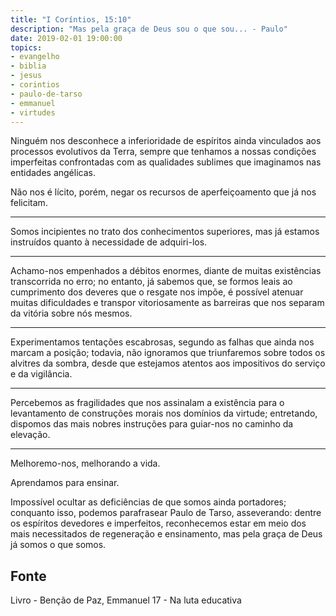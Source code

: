 ```yaml
---
title: "I Coríntios, 15:10"
description: "Mas pela graça de Deus sou o que sou... - Paulo"
date: 2019-02-01 19:00:00
topics: 
- evangelho
- biblia
- jesus
- corintios
- paulo-de-tarso
- emmanuel
- virtudes
---
```


Ninguém nos desconhece a inferioridade de espíritos ainda vinculados aos
processos evolutivos da Terra, sempre que tenhamos a nossas condições
imperfeitas confrontadas com as qualidades sublimes que imaginamos nas entidades
angélicas.  

Não nos é lícito, porém, negar os recursos de aperfeiçoamento que já nos
felicitam. 

***

Somos incipientes no trato dos conhecimentos superiores, mas já estamos
instruídos quanto à necessidade de adquiri-los. 

***

Achamo-nos empenhados a débitos enormes, diante de muitas existências
transcorrida no erro; no entanto, já sabemos que, se formos leais ao cumprimento
dos deveres que o resgate nos impõe, é possível atenuar muitas dificuldades e
transpor vitoriosamente as barreiras que nos separam da vitória sobre nós
mesmos.

***

Experimentamos tentações escabrosas, segundo as falhas que ainda nos marcam a
posição; todavia, não ignoramos que triunfaremos sobre todos os alvitres da
sombra, desde que estejamos atentos aos impositivos do serviço e da vigilância. 

***

Percebemos as fragilidades que nos assinalam a existência para o levantamento de
construções morais nos domínios da virtude; entretando, dispomos das mais nobres
instruções para guiar-nos no caminho da elevação. 

***

Melhoremo-nos, melhorando a vida.  

Aprendamos para ensinar.  

Impossível ocultar as deficiências de que somos ainda portadores; conquanto
isso, podemos parafrasear Paulo de Tarso, asseverando: dentre os espíritos
devedores e imperfeitos, reconhecemos estar em meio dos mais necessitados de
regeneração e ensinamento, mas pela graça de Deus já somos o que somos.


## Fonte
Livro - Benção de Paz, Emmanuel
17 - Na luta educativa

